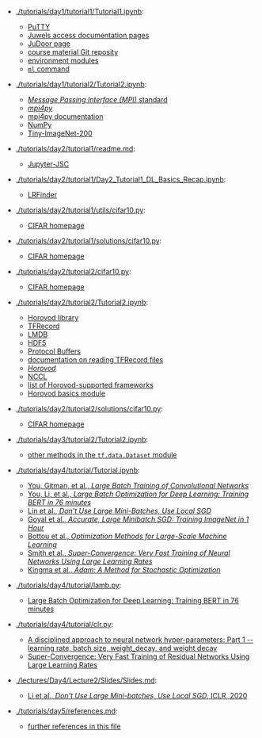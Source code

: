 - [./tutorials/day1/tutorial1/Tutorial1.ipynb](./tutorials/day1/tutorial1/Tutorial1.ipynb):
    - [PuTTY](https://www.chiark.greenend.org.uk/~sgtatham/putty/)
    - [Juwels access documentation pages](https://apps.fz-juelich.de/jsc/hps/juwels/access.html)
    - [JuDoor page](https://judoor.fz-juelich.de)
    - [course material Git reposity](https://gitlab.jsc.fz-juelich.de/MLDL_FZJ/juhaicu/jsc_public/sharedspace/teaching/intro_scalable_deep_learning/course-material.git)
    - [environment modules](https://modules.readthedocs.io/en/latest/index.html)
    - [`ml` command](https://modules.readthedocs.io/en/latest/ml.html)

- [./tutorials/day1/tutorial2/Tutorial2.ipynb](./tutorials/day1/tutorial2/Tutorial2.ipynb):
    - [_Message Passing Interface (MPI)_ standard](https://www.mpi-forum.org/)
    - [_mpi4py_](https://bitbucket.org/mpi4py/mpi4py)
    - [mpi4py documentation](https://mpi4py.readthedocs.io/en/stable/)
    - [NumPy](https://numpy.org/)
    - [Tiny-ImageNet-200](http://cs231n.stanford.edu/tiny-imagenet-200.zip)

- [./tutorials/day2/tutorial1/readme.md](./tutorials/day2/tutorial1/readme.md):
    - [Jupyter-JSC](https://jupyter-jsc.fz-juelich.de/)

- [./tutorials/day2/tutorial1/Day2_Tutorial1_DL_Basics_Recap.ipynb](./tutorials/day2/tutorial1/Day2_Tutorial1_DL_Basics_Recap.ipynb):
    - [LRFinder](https://github.com/WittmannF/LRFinder)

- [./tutorials/day2/tutorial1/utils/cifar10.py](./tutorials/day2/tutorial1/utils/cifar10.py):
    - [CIFAR homepage](https://www.cs.toronto.edu/~kriz/cifar.html)

- [./tutorials/day2/tutorial1/solutions/cifar10.py](./tutorials/day2/tutorial1/solutions/cifar10.py):
    - [CIFAR homepage](https://www.cs.toronto.edu/~kriz/cifar.html)

- [./tutorials/day2/tutorial2/cifar10.py](./tutorials/day2/tutorial2/cifar10.py):
    - [CIFAR homepage](https://www.cs.toronto.edu/~kriz/cifar.html)

- [./tutorials/day2/tutorial2/Tutorial2.ipynb](./tutorials/day2/tutorial2/Tutorial2.ipynb):
    - [Horovod library](https://horovod.ai/)
    - [TFRecord](https://www.tensorflow.org/tutorials/load_data/tfrecord)
    - [LMDB](https://symas.com/lmdb/)
    - [HDF5](https://www.hdfgroup.org/solutions/hdf5)
    - [Protocol Buffers](https://en.wikipedia.org/wiki/Protocol_Buffers)
    - [documentation on reading TFRecord files](https://www.tensorflow.org/tutorials/load_data/tfrecord#reading_a_tfrecord_file)
    - [_Horovod_](https://github.com/horovod/horovod)
    - [NCCL](https://developer.nvidia.com/nccl)
    - [list of Horovod-supported frameworks](https://github.com/horovod/horovod#supported-frameworks)
    - [Horovod basics module](https://github.com/horovod/horovod/blob/master/horovod/common/basics.py)

- [./tutorials/day2/tutorial2/solutions/cifar10.py](./tutorials/day2/tutorial2/solutions/cifar10.py):
    - [CIFAR homepage](https://www.cs.toronto.edu/~kriz/cifar.html)

- [./tutorials/day3/tutorial2/Tutorial2.ipynb](./tutorials/day3/tutorial2/Tutorial2.ipynb):
    - [other methods in the `tf.data.Dataset` module](https://www.tensorflow.org/api_docs/python/tf/data/Dataset)

- [./tutorials/day4/tutorial/Tutorial.ipynb](./tutorials/day4/tutorial/Tutorial.ipynb):
    - [You, Gitman, et al., _Large Batch Training of Convolutional Networks_](https://arxiv.org/abs/1708.03888)
    - [You, Li, et al., _Large Batch Optimization for Deep Learning: Training BERT in 76 minutes_](https://arxiv.org/abs/1904.00962)
    - [Lin et al., _Don't Use Large Mini-Batches, Use Local SGD_](https://arxiv.org/abs/1808.07217)
    - [Goyal et al., _Accurate, Large Minibatch SGD: Training ImageNet in 1 Hour_](https://arxiv.org/abs/1706.02677)
    - [Bottou et al., _Optimization Methods for Large-Scale Machine Learning_](https://arxiv.org/abs/1606.04838)
    - [Smith et al., _Super-Convergence: Very Fast Training of Neural Networks Using Large Learning Rates_](https://arxiv.org/abs/1708.07120)
    - [Kingma et al., _Adam: A Method for Stochastic Optimization_](https://arxiv.org/abs/1412.6980)

- [./tutorials/day4/tutorial/lamb.py](./tutorials/day4/tutorial/lamb.py):
    - [Large Batch Optimization for Deep Learning: Training BERT in 76 minutes](https://arxiv.org/abs/1904.00962)

- [./tutorials/day4/tutorial/clr.py](./tutorials/day4/tutorial/clr.py):
    - [A disciplined approach to neural network hyper-parameters: Part 1 -- learning rate, batch size, weight_decay, and weight decay](https://arxiv.org/abs/1803.09820)
    - [Super-Convergence: Very Fast Training of Residual Networks Using Large Learning Rates](https://arxiv.org/abs/1708.07120)

- [./lectures/Day4/Lecture2/Slides/Slides.md](./lectures/Day4/Lecture2/Slides/Slides.md):
    - [Li et al., _Don't Use Large Mini-batches, Use Local SGD_, ICLR, 2020](https://openreview.net/forum?id=B1eyO1BFPr)

- [./tutorials/day5/references.md](./tutorials/day5/references.md):
    - [further references in this file](./tutorials/day5/references.md)
